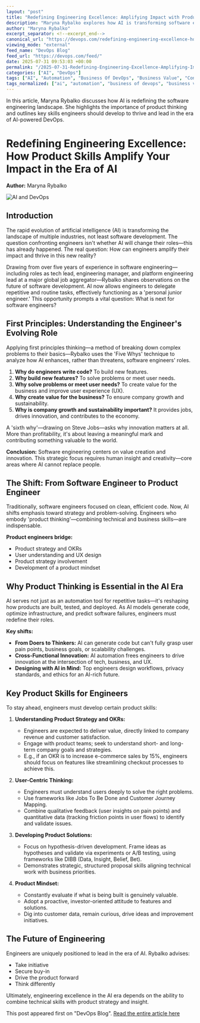 ```yaml
---
layout: "post"
title: "Redefining Engineering Excellence: Amplifying Impact with Product Skills in the AI Era"
description: "Maryna Rybalko explores how AI is transforming software engineering, emphasizing the shift from task-oriented development to strategic, product-focused roles. The article outlines essential product skills engineers should cultivate to stay relevant and drive innovation in an AI-augmented DevOps landscape."
author: "Maryna Rybalko"
excerpt_separator: <!--excerpt_end-->
canonical_url: "https://devops.com/redefining-engineering-excellence-how-product-skills-amplify-your-impact-in-the-era-of-ai/?utm_source=rss&utm_medium=rss&utm_campaign=redefining-engineering-excellence-how-product-skills-amplify-your-impact-in-the-era-of-ai"
viewing_mode: "external"
feed_name: "DevOps Blog"
feed_url: "https://devops.com/feed/"
date: 2025-07-31 09:53:03 +00:00
permalink: "/2025-07-31-Redefining-Engineering-Excellence-Amplifying-Impact-with-Product-Skills-in-the-AI-Era.html"
categories: ["AI", "DevOps"]
tags: ["AI", "Automation", "Business Of DevOps", "Business Value", "Contributed Content", "DevOps", "Engineering Leadership", "Innovation", "Leadership", "OKRs", "Posts", "Product Mindset", "Product Strategy", "Product Thinking", "Social Facebook", "Social LinkedIn", "Social X", "Software Engineering", "User Experience"]
tags_normalized: ["ai", "automation", "business of devops", "business value", "contributed content", "devops", "engineering leadership", "innovation", "leadership", "okrs", "posts", "product mindset", "product strategy", "product thinking", "social facebook", "social linkedin", "social x", "software engineering", "user experience"]
---
```


In this article, Maryna Rybalko discusses how AI is redefining the software engineering landscape. She highlights the importance of product thinking and outlines key skills engineers should develop to thrive and lead in the era of AI-powered DevOps.<!--excerpt_end-->

# Redefining Engineering Excellence: How Product Skills Amplify Your Impact in the Era of AI

**Author:** Maryna Rybalko

![AI and DevOps](https://devops.com/wp-content/uploads/2025/05/DevOps-and-AIOps-1.jpg)

## Introduction

The rapid evolution of artificial intelligence (AI) is transforming the landscape of multiple industries, not least software development. The question confronting engineers isn't whether AI will change their roles—this has already happened. The real question: How can engineers amplify their impact and thrive in this new reality?

Drawing from over five years of experience in software engineering—including roles as tech lead, engineering manager, and platform engineering lead at a major global job aggregator—Rybalko shares observations on the future of software development. AI now allows engineers to delegate repetitive and routine tasks, effectively functioning as a 'personal junior engineer.' This opportunity prompts a vital question: What is next for software engineers?

## First Principles: Understanding the Engineer's Evolving Role

Applying first principles thinking—a method of breaking down complex problems to their basics—Rybalko uses the 'Five Whys' technique to analyze how AI enhances, rather than threatens, software engineers' roles.

1. **Why do engineers write code?** To build new features.
2. **Why build new features?** To solve problems or meet user needs.
3. **Why solve problems or meet user needs?** To create value for the business and improve user experience (UX).
4. **Why create value for the business?** To ensure company growth and sustainability.
5. **Why is company growth and sustainability important?** It provides jobs, drives innovation, and contributes to the economy.

A 'sixth why'—drawing on Steve Jobs—asks why innovation matters at all. More than profitability, it's about leaving a meaningful mark and contributing something valuable to the world.

**Conclusion:** Software engineering centers on value creation and innovation. This strategic focus requires human insight and creativity—core areas where AI cannot replace people.

## The Shift: From Software Engineer to Product Engineer

Traditionally, software engineers focused on clean, efficient code. Now, AI shifts emphasis toward strategy and problem-solving. Engineers who embody 'product thinking'—combining technical and business skills—are indispensable.

**Product engineers bridge:**

- Product strategy and OKRs
- User understanding and UX design
- Product strategy involvement
- Development of a product mindset

## Why Product Thinking is Essential in the AI Era

AI serves not just as an automation tool for repetitive tasks—it's reshaping how products are built, tested, and deployed. As AI models generate code, optimize infrastructure, and predict software failures, engineers must redefine their roles.

**Key shifts:**

- **From Doers to Thinkers:** AI can generate code but can't fully grasp user pain points, business goals, or scalability challenges.
- **Cross-Functional Innovation:** AI automation frees engineers to drive innovation at the intersection of tech, business, and UX.
- **Designing with AI in Mind:** Top engineers design workflows, privacy standards, and ethics for an AI-rich future.

## Key Product Skills for Engineers

To stay ahead, engineers must develop certain product skills:

1. **Understanding Product Strategy and OKRs:**
   - Engineers are expected to deliver value, directly linked to company revenue and customer satisfaction.
   - Engage with product teams; seek to understand short- and long-term company goals and strategies.
   - E.g., if an OKR is to increase e-commerce sales by 15%, engineers should focus on features like streamlining checkout processes to achieve this.

2. **User-Centric Thinking:**
   - Engineers must understand users deeply to solve the right problems.
   - Use frameworks like Jobs To Be Done and Customer Journey Mapping.
   - Combine qualitative feedback (user insights on pain points) and quantitative data (tracking friction points in user flows) to identify and validate issues.

3. **Developing Product Solutions:**
   - Focus on hypothesis-driven development. Frame ideas as hypotheses and validate via experiments or A/B testing, using frameworks like DIBB (Data, Insight, Belief, Bet).
   - Demonstrates strategic, structured proposal skills aligning technical work with business priorities.

4. **Product Mindset:**
   - Constantly evaluate if what is being built is genuinely valuable.
   - Adopt a proactive, investor-oriented attitude to features and solutions.
   - Dig into customer data, remain curious, drive ideas and improvement initiatives.

## The Future of Engineering

Engineers are uniquely positioned to lead in the era of AI. Rybalko advises:

- Take initiative
- Secure buy-in
- Drive the product forward
- Think differently

Ultimately, engineering excellence in the AI era depends on the ability to combine technical skills with product strategy and insight.

This post appeared first on "DevOps Blog". [Read the entire article here](https://devops.com/redefining-engineering-excellence-how-product-skills-amplify-your-impact-in-the-era-of-ai/?utm_source=rss&utm_medium=rss&utm_campaign=redefining-engineering-excellence-how-product-skills-amplify-your-impact-in-the-era-of-ai)
